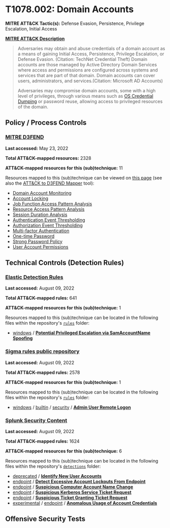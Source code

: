 # T1078.002: Domain Accounts
**MITRE ATT&CK Tactic(s):** Defense Evasion, Persistence, Privilege Escalation, Initial Access

**[MITRE ATT&CK Description](https://attack.mitre.org/techniques/T1078/002)**
<blockquote>Adversaries may obtain and abuse credentials of a domain account as a means of gaining Initial Access, Persistence, Privilege Escalation, or Defense Evasion. (Citation: TechNet Credential Theft) Domain accounts are those managed by Active Directory Domain Services where access and permissions are configured across systems and services that are part of that domain. Domain accounts can cover users, administrators, and services.(Citation: Microsoft AD Accounts)

Adversaries may compromise domain accounts, some with a high level of privileges, through various means such as [OS Credential Dumping](https://attack.mitre.org/techniques/T1003) or password reuse, allowing access to privileged resources of the domain.</blockquote>

## Policy / Process Controls
### [MITRE D3FEND](https://d3fend.mitre.org/)
**Last accessed:** May 23, 2022

**Total ATT&CK-mapped resources:** 2328

**ATT&CK-mapped resources for this (sub)technique:** 11

Resources mapped to this (sub)technique can be viewed on [this page](https://d3fend.mitre.org/) (see also the [ATT&CK to D3FEND Mapper](https://d3fend.mitre.org/tools/attack-mapper) tool):

* [Domain Account Monitoring](https://d3fend.mitre.org/technique/d3f:DomainAccountMonitoring)
* [Account Locking](https://d3fend.mitre.org/technique/d3f:AccountLocking)
* [Job Function Access Pattern Analysis](https://d3fend.mitre.org/technique/d3f:JobFunctionAccessPatternAnalysis)
* [Resource Access Pattern Analysis](https://d3fend.mitre.org/technique/d3f:ResourceAccessPatternAnalysis)
* [Session Duration Analysis](https://d3fend.mitre.org/technique/d3f:SessionDurationAnalysis)
* [Authentication Event Thresholding](https://d3fend.mitre.org/technique/d3f:AuthenticationEventThresholding)
* [Authorization Event Thresholding](https://d3fend.mitre.org/technique/d3f:AuthorizationEventThresholding)
* [Multi-factor Authentication](https://d3fend.mitre.org/technique/d3f:Multi-factorAuthentication)
* [One-time Password](https://d3fend.mitre.org/technique/d3f:One-timePassword)
* [Strong Password Policy](https://d3fend.mitre.org/technique/d3f:StrongPasswordPolicy)
* [User Account Permissions](https://d3fend.mitre.org/technique/d3f:UserAccountPermissions)

## Technical Controls (Detection Rules)
### [Elastic Detection Rules](https://github.com/elastic/detection-rules)
**Last accessed:** August 09, 2022

**Total ATT&CK-mapped rules:** 641

**ATT&CK-mapped resources for this (sub)technique:** 1

Resources mapped to this (sub)technique can be located in the following files within the repository's <code>[rules](https://github.com/elastic/detection-rules/tree/main/rules)</code> folder:

* [windows](https://github.com/elastic/detection-rules/tree/main/rules/windows/) / **[Potential Privileged Escalation via SamAccountName Spoofing](https://github.com/elastic/detection-rules/blob/main/rules/windows/privilege_escalation_samaccountname_spoofing_attack.toml)**

### [Sigma rules public repository](https://github.com/SigmaHQ/sigma)
**Last accessed:** August 09, 2022

**Total ATT&CK-mapped rules:** 2578

**ATT&CK-mapped resources for this (sub)technique:** 1

Resources mapped to this (sub)technique can be located in the following files within the repository's <code>[rules](https://github.com/SigmaHQ/sigma/tree/master/rules)</code> folder:

* [windows](https://github.com/SigmaHQ/sigma/tree/master/rules/windows/) / [builtin](https://github.com/SigmaHQ/sigma/tree/master/rules/windows/builtin/) / [security](https://github.com/SigmaHQ/sigma/tree/master/rules/windows/builtin/security/) / **[Admin User Remote Logon](https://github.com/SigmaHQ/sigma/blob/master/rules/windows/builtin/security/win_admin_rdp_login.yml)**

### [Splunk Security Content](https://github.com/splunk/security_content)
**Last accessed:** August 09, 2022

**Total ATT&CK-mapped rules:** 1624

**ATT&CK-mapped resources for this (sub)technique:** 6

Resources mapped to this (sub)technique can be located in the following files within the repository's <code>[detections](https://github.com/splunk/security_content/tree/develop/detections)</code> folder:

* [deprecated](https://github.com/splunk/security_content/tree/develop/detections/deprecated/) / **[Identify New User Accounts](https://github.com/splunk/security_content/blob/develop/detections/deprecated/identify_new_user_accounts.yml)**
* [endpoint](https://github.com/splunk/security_content/tree/develop/detections/endpoint/) / **[Detect Excessive Account Lockouts From Endpoint](https://github.com/splunk/security_content/blob/develop/detections/endpoint/detect_excessive_account_lockouts_from_endpoint.yml)**
* [endpoint](https://github.com/splunk/security_content/tree/develop/detections/endpoint/) / **[Suspicious Computer Account Name Change](https://github.com/splunk/security_content/blob/develop/detections/endpoint/suspicious_computer_account_name_change.yml)**
* [endpoint](https://github.com/splunk/security_content/tree/develop/detections/endpoint/) / **[Suspicious Kerberos Service Ticket Request](https://github.com/splunk/security_content/blob/develop/detections/endpoint/suspicious_kerberos_service_ticket_request.yml)**
* [endpoint](https://github.com/splunk/security_content/tree/develop/detections/endpoint/) / **[Suspicious Ticket Granting Ticket Request](https://github.com/splunk/security_content/blob/develop/detections/endpoint/suspicious_ticket_granting_ticket_request.yml)**
* [experimental](https://github.com/splunk/security_content/tree/develop/detections/experimental/) / [endpoint](https://github.com/splunk/security_content/tree/develop/detections/experimental/endpoint/) / **[Anomalous Usage of Account Credentials](https://github.com/splunk/security_content/blob/develop/detections/experimental/endpoint/ssa___anomalous_usage_of_account_credentials.yml)**


## Offensive Security Tests
